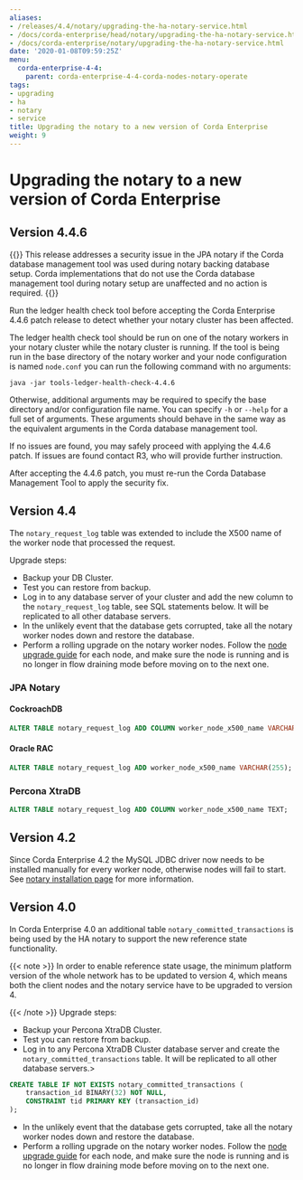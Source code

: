 ```yaml
---
aliases:
- /releases/4.4/notary/upgrading-the-ha-notary-service.html
- /docs/corda-enterprise/head/notary/upgrading-the-ha-notary-service.html
- /docs/corda-enterprise/notary/upgrading-the-ha-notary-service.html
date: '2020-01-08T09:59:25Z'
menu:
  corda-enterprise-4-4:
    parent: corda-enterprise-4-4-corda-nodes-notary-operate
tags:
- upgrading
- ha
- notary
- service
title: Upgrading the notary to a new version of Corda Enterprise
weight: 9
---
```



# Upgrading the notary to a new version of Corda Enterprise

## Version 4.4.6

{{<warning>}}
This release addresses a security issue in the JPA notary if the Corda database management tool was used during notary backing database setup. Corda implementations that do not use the Corda database management tool during notary setup are unaffected and no action is required.
{{</warning>}}

Run the ledger health check tool before accepting the Corda Enterprise 4.4.6 patch release to detect whether your notary cluster has been affected.

The ledger health check tool should be run on one of the notary workers in your notary cluster while the notary cluster is running. If the tool is being run in the base directory of the notary worker and your node configuration is named `node.conf` you can run the following command with no arguments:

```
java -jar tools-ledger-health-check-4.4.6
```

Otherwise, additional arguments may be required to specify the base directory and/or configuration file name. You can specify `-h` or `--help` for a full set of arguments. These arguments should behave in the same way as the equivalent arguments in the Corda database management tool.

If no issues are found, you may safely proceed with applying the 4.4.6 patch. If issues are found contact R3, who will provide further instruction.

After accepting the 4.4.6 patch, you must re-run the Corda Database Management Tool to apply the security fix.

## Version 4.4

The `notary_request_log` table was extended to include the X500 name of the worker node that processed the request.

Upgrade steps:


* Backup your DB Cluster.
* Test you can restore from backup.
* Log in to any database server of your cluster and add the new column to the `notary_request_log` table, see SQL statements below. It will be replicated to all other database servers.
* In the unlikely event that the database gets corrupted, take all the notary worker nodes down and restore the database.
* Perform a rolling upgrade on the notary worker nodes. Follow the [node upgrade guide](../node-upgrade-notes.md) for each node, and make sure the node is running and is no longer in flow draining mode before moving on to the next one.


### JPA Notary


#### CockroachDB


```sql
ALTER TABLE notary_request_log ADD COLUMN worker_node_x500_name VARCHAR(255);
```




#### Oracle RAC


```sql
ALTER TABLE notary_request_log ADD worker_node_x500_name VARCHAR(255);
```




### Percona XtraDB


```sql
ALTER TABLE notary_request_log ADD COLUMN worker_node_x500_name TEXT;
```




## Version 4.2

Since Corda Enterprise 4.2 the MySQL JDBC driver now needs to be installed manually for every worker node, otherwise nodes will fail to start.
See [notary installation page](installing-the-notary-service.md#mysql-driver) for more information.


## Version 4.0

In Corda Enterprise 4.0 an additional table `notary_committed_transactions` is being used by the HA notary to support the new reference state functionality.

{{< note >}}
In order to enable reference state usage, the minimum platform version of the whole network has to be updated to version 4, which means
both the client nodes and the notary service have to be upgraded to version 4.

{{< /note >}}
Upgrade steps:


* Backup your Percona XtraDB Cluster.
* Test you can restore from backup.
* Log in to any Percona XtraDB Cluster database server and create the `notary_committed_transactions` table. It will be replicated to all other database servers.>
```sql
CREATE TABLE IF NOT EXISTS notary_committed_transactions (
    transaction_id BINARY(32) NOT NULL,
    CONSTRAINT tid PRIMARY KEY (transaction_id)
);
```




* In the unlikely event that the database gets corrupted, take all the notary worker nodes down and restore the database.
* Perform a rolling upgrade on the notary worker nodes. Follow the [node upgrade guide](../node-upgrade-notes.md) for each node, and make sure the node is running and is no longer in flow draining mode before moving on to the next one.
